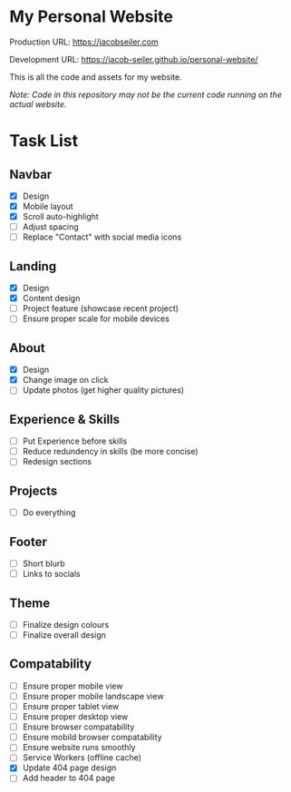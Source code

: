 # My Personal Website

Production URL: https://jacobseiler.com

Development URL: https://jacob-seiler.github.io/personal-website/

This is all the code and assets for my website.

_Note: Code in this repository may not be the current code running on the actual website._

# Task List

## Navbar

-   [x] Design
-   [x] Mobile layout
-   [x] Scroll auto-highlight
-   [ ] Adjust spacing
-   [ ] Replace "Contact" with social media icons

## Landing

-   [x] Design
-   [x] Content design
-   [ ] Project feature (showcase recent project)
-   [ ] Ensure proper scale for mobile devices

## About

-   [x] Design
-   [x] Change image on click
-   [ ] Update photos (get higher quality pictures)

## Experience & Skills

-   [ ] Put Experience before skills
-   [ ] Reduce redundency in skills (be more concise)
-   [ ] Redesign sections

## Projects

-   [ ] Do everything

## Footer

-   [ ] Short blurb
-   [ ] Links to socials

## Theme

-   [ ] Finalize design colours
-   [ ] Finalize overall design

## Compatability

-   [ ] Ensure proper mobile view
-   [ ] Ensure proper mobile landscape view
-   [ ] Ensure proper tablet view
-   [ ] Ensure proper desktop view
-   [ ] Ensure browser compatability
-   [ ] Ensure mobild browser compatability
-   [ ] Ensure website runs smoothly
-   [ ] Service Workers (offline cache)
-   [x] Update 404 page design
-   [ ] Add header to 404 page

